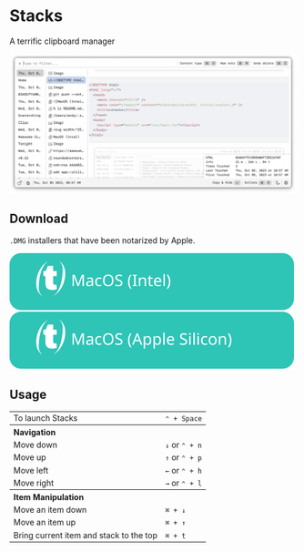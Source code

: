 # Stacks

A terrific clipboard manager

![screenshot](./docs/screenshots/screenshot.png)

## Download

`.DMG` installers that have been notarized by Apple.

[![MacOS (Intel)](docs/assets/MacOS-Intel.svg)](https://github.com/cablehead/stacks/releases/download/v0.13.1/Stacks_0.13.1_x86_64.dmg)
[![MacOS (Apple Silicon)](docs/assets/MacOS-Apple.Silicon.svg)](https://github.com/cablehead/stacks/releases/download/v0.13.1/Stacks_0.13.1_aarch64.dmg)

## Usage

<table>
  <tr>
    <td>To launch Stacks</td>
    <td><code>&#8963; + Space</code></td>
  </tr>
  <tr>
    <th colspan="2" align="left">Navigation</th>
  </tr>
  <tr>
    <td>Move down</td>
    <td>
    <code>&#8595;</code>
    or
    <code>&#8963; + n</code>
    </td>
  </tr>
  <tr>
    <td>Move up</td>
    <td>
    <code>&#8593;</code>
    or
    <code>&#8963; + p</code>
    </td>
  </tr>

  <tr>
    <td>Move left</td>
    <td>
        <code>&#8592;</code>
        or
        <code>&#8963; + h</code>
        </td>
  </tr>

  <tr>
    <td>Move right</td>
    <td>
    <code>&#8594;</code>
    or
    <code>&#8963; + l</code>
    </td>
  </tr>

  <tr>
    <th colspan="2" align="left">Item Manipulation</th>
  </tr>

  <tr>
    <td>Move an item down</td>
    <td><code>&#8984; + &#8595;</code></code></td>
  </tr>

  <tr>
    <td>Move an item up</td>
    <td><code>&#8984; + &#8593;</code></td>
  </tr>

  <tr>
    <td>Bring current item and stack to the top</td>
    <td><code>&#8984; + t</code></td>
  </tr>
</table>
